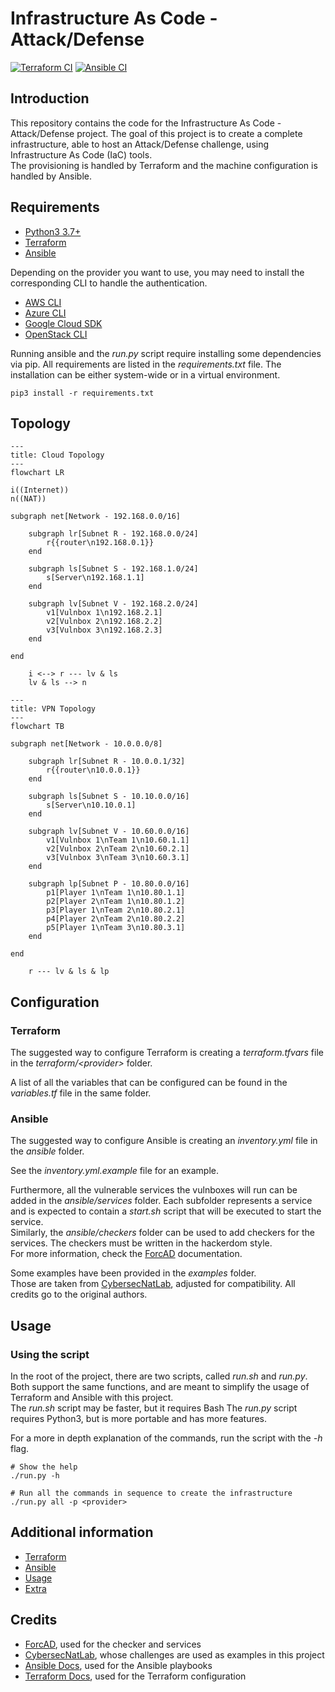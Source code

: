 # Infrastructure As Code - Attack/Defense

[![Terraform CI](https://github.com/TendTo/IAC-AD/actions/workflows/terraform.yml/badge.svg)](https://github.com/TendTo/IAC-AD/actions/workflows/terraform.yml)
[![Ansible CI](https://github.com/TendTo/IAC-AD/actions/workflows/ansible.yml/badge.svg)](https://github.com/TendTo/IAC-AD/actions/workflows/ansible.yml)

## Introduction

This repository contains the code for the Infrastructure As Code - Attack/Defense project.
The goal of this project is to create a complete infrastructure, able to host an Attack/Defense challenge, using Infrastructure As Code (IaC) tools.  
The provisioning is handled by Terraform and the machine configuration is handled by Ansible.

## Requirements

- [Python3 3.7+](https://www.python.org/)
- [Terraform](https://developer.hashicorp.com/terraform)
- [Ansible](https://www.ansible.com/)

Depending on the provider you want to use, you may need to install the corresponding CLI to handle the authentication.

- [AWS CLI](https://aws.amazon.com/cli/)
- [Azure CLI](https://docs.microsoft.com/en-us/cli/azure/install-azure-cli?view=azure-cli-latest)
- [Google Cloud SDK](https://cloud.google.com/sdk/docs/quickstarts)
- [OpenStack CLI](https://docs.openstack.org/newton/user-guide/common/cli-install-openstack-command-line-clients.html)

Running ansible and the _run.py_ script require installing some dependencies via pip.
All requirements are listed in the _requirements.txt_ file.
The installation can be either system-wide or in a virtual environment.

```shell
pip3 install -r requirements.txt
```

## Topology

```mermaid
---
title: Cloud Topology
---
flowchart LR

i((Internet))
n((NAT))

subgraph net[Network - 192.168.0.0/16]

    subgraph lr[Subnet R - 192.168.0.0/24]
        r{{router\n192.168.0.1}}
    end

    subgraph ls[Subnet S - 192.168.1.0/24]
        s[Server\n192.168.1.1]
    end

    subgraph lv[Subnet V - 192.168.2.0/24]
        v1[Vulnbox 1\n192.168.2.1]
        v2[Vulnbox 2\n192.168.2.2]
        v3[Vulnbox 3\n192.168.2.3]
    end

end

    i <--> r --- lv & ls
    lv & ls --> n
```

```mermaid
---
title: VPN Topology
---
flowchart TB

subgraph net[Network - 10.0.0.0/8]

    subgraph lr[Subnet R - 10.0.0.1/32]
        r{{router\n10.0.0.1}}
    end

    subgraph ls[Subnet S - 10.10.0.0/16]
        s[Server\n10.10.0.1]
    end

    subgraph lv[Subnet V - 10.60.0.0/16]
        v1[Vulnbox 1\nTeam 1\n10.60.1.1]
        v2[Vulnbox 2\nTeam 2\n10.60.2.1]
        v3[Vulnbox 3\nTeam 3\n10.60.3.1]
    end

    subgraph lp[Subnet P - 10.80.0.0/16]
        p1[Player 1\nTeam 1\n10.80.1.1]
        p2[Player 2\nTeam 1\n10.80.1.2]
        p3[Player 1\nTeam 2\n10.80.2.1]
        p4[Player 2\nTeam 2\n10.80.2.2]
        p5[Player 1\nTeam 3\n10.80.3.1]
    end

end

    r --- lv & ls & lp
```

## Configuration

### Terraform

The suggested way to configure Terraform is creating a _terraform.tfvars_ file in the _terraform/\<provider\>_ folder.

A list of all the variables that can be configured can be found in the _variables.tf_ file in the same folder.

### Ansible

The suggested way to configure Ansible is creating an _inventory.yml_ file in the _ansible_ folder.

See the _inventory.yml.example_ file for an example.

Furthermore, all the vulnerable services the vulnboxes will run can be added in the _ansible/services_ folder.
Each subfolder represents a service and is expected to contain a _start.sh_ script that will be executed to start the service.  
Similarly, the _ansible/checkers_ folder can be used to add checkers for the services.
The checkers must be written in the hackerdom style.  
For more information, check the [ForcAD](https://github.com/pomo-mondreganto/ForcAD) documentation.

Some examples have been provided in the _examples_ folder.  
Those are taken from [CybersecNatLab](https://github.com/CybersecNatLab/CybersecNatLab-AD-Demo/tree/master), adjusted for compatibility.
All credits go to the original authors.

## Usage

### Using the script

In the root of the project, there are two scripts, called _run.sh_ and _run.py_.
Both support the same functions, and are meant to simplify the usage of Terraform and Ansible with this project.  
The _run.sh_ script may be faster, but it requires Bash
The _run.py_ script requires Python3, but is more portable and has more features.

For a more in depth explanation of the commands, run the script with the _-h_ flag.

```shell
# Show the help
./run.py -h
```

```shell
# Run all the commands in sequence to create the infrastructure
./run.py all -p <provider>
```

## Additional information

- [Terraform](./docs/Terraform.md)
- [Ansible](./docs/Ansible.md)
- [Usage](./docs/Usage.md)
- [Extra](./docs/Extra.md)

## Credits

- [ForcAD](https://github.com/pomo-mondreganto/ForcAD), used for the checker and services
- [CybersecNatLab](https://github.com/CybersecNatLab/CybersecNatLab-AD-Demo/tree/master), whose challenges are used as examples in this project
- [Ansible Docs](https://docs.ansible.com/ansible/latest/index.html), used for the Ansible playbooks
- [Terraform Docs](https://www.terraform.io/docs/index.html), used for the Terraform configuration
